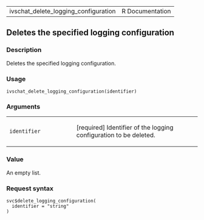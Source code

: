 <table style="width: 100%;">
<tbody>
<tr class="odd">
<td>ivschat_delete_logging_configuration</td>
<td style="text-align: right;">R Documentation</td>
</tr>
</tbody>
</table>

## Deletes the specified logging configuration

### Description

Deletes the specified logging configuration.

### Usage

    ivschat_delete_logging_configuration(identifier)

### Arguments

<table>
<colgroup>
<col style="width: 35%" />
<col style="width: 65%" />
</colgroup>
<tbody>
<tr class="odd">
<td><code
id="ivschat_delete_logging_configuration_:_identifier">identifier</code></td>
<td><p>[required] Identifier of the logging configuration to be
deleted.</p></td>
</tr>
</tbody>
</table>

### Value

An empty list.

### Request syntax

    svc$delete_logging_configuration(
      identifier = "string"
    )
